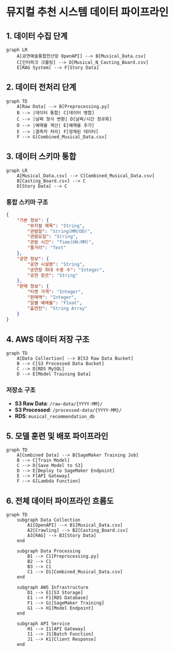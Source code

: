 # 뮤지컬 추천 시스템 데이터 파이프라인

## 1. 데이터 수집 단계
```mermaid
graph LR
    A[공연예술통합전산망 OpenAPI] --> B[Musical_Data.csv]
    C[인터파크 크롤링] --> D[Musical_N_Casting_Board.csv]
    E[RAG System] --> F[Story Data]
```

## 2. 데이터 전처리 단계
```mermaid
graph TD
    A[Raw Data] --> B[Preprocessing.py]
    B --> |데이터 통합| C[데이터 병합]
    C --> |날짜 형식 변환| D[날짜/시간 정규화]
    D --> |예매율 계산| E[예매율 추가]
    E --> |결측치 처리| F[정제된 데이터]
    F --> G[Combined_Musical_Data.csv]
```

## 3. 데이터 스키마 통합
```mermaid
graph LR
    A[Musical_Data.csv] --> C[Combined_Musical_Data.csv]
    B[Casting_Board.csv] --> C
    D[Story Data] --> C
```

### 통합 스키마 구조
```json
{
    "기본 정보": {
        "뮤지컬 제목": "String",
        "관람일": "String(MM/DD)",
        "관람요일": "String",
        "관람 시간": "Time(HH:MM)",
        "줄거리": "Text"
    },
    "공연 정보": {
        "공연 시설명": "String",
        "공연장 최대 수용 수": "Integer",
        "공연 장르": "String"
    },
    "판매 정보": {
        "티켓 가격": "Integer",
        "판매액": "Integer",
        "일별 예매율": "Float",
        "출연진": "String Array"
    }
}
```

## 4. AWS 데이터 저장 구조
```mermaid
graph TD
    A[Data Collection] --> B[S3 Raw Data Bucket]
    B --> C[S3 Processed Data Bucket]
    C --> D[RDS MySQL]
    D --> E[Model Training Data]
```

### 저장소 구조
- **S3 Raw Data**: `/raw-data/{YYYY-MM}/`
- **S3 Processed**: `/processed-data/{YYYY-MM}/`
- **RDS**: `musical_recommendation_db`

## 5. 모델 훈련 및 배포 파이프라인
```mermaid
graph TD
    A[Combined Data] --> B[SageMaker Training Job]
    B --> C[Train Model]
    C --> D[Save Model to S3]
    D --> E[Deploy to SageMaker Endpoint]
    E --> F[API Gateway]
    F --> G[Lambda Function]
```

## 6. 전체 데이터 파이프라인 흐름도
```mermaid
graph TD
    subgraph Data Collection
        A1[OpenAPI] --> B1[Musical_Data.csv]
        A2[Crawling] --> B2[Casting_Board.csv]
        A3[RAG] --> B3[Story Data]
    end

    subgraph Data Processing
        B1 --> C1[Preprocessing.py]
        B2 --> C1
        B3 --> C1
        C1 --> D1[Combined_Musical_Data.csv]
    end

    subgraph AWS Infrastructure
        D1 --> E1[S3 Storage]
        E1 --> F1[RDS Database]
        F1 --> G1[SageMaker Training]
        G1 --> H1[Model Endpoint]
    end

    subgraph API Service
        H1 --> I1[API Gateway]
        I1 --> J1[Batch Function]
        J1 --> K1[Client Response]
    end
```